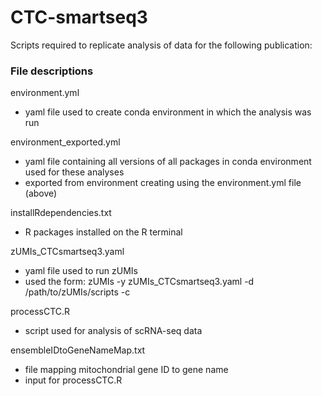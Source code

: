 # CTC-smartseq3

Scripts required to replicate analysis of data for the following publication:


### File descriptions ###
environment.yml
- yaml file used to create conda environment in which the analysis was run

environment_exported.yml
- yaml file containing all versions of all packages in conda environment used for these analyses
- exported from environment creating using the environment.yml file (above)

installRdependencies.txt
- R packages installed on the R terminal

zUMIs_CTCsmartseq3.yaml  
- yaml file used to run zUMIs
- used the form: zUMIs -y zUMIs_CTCsmartseq3.yaml -d /path/to/zUMIs/scripts -c

processCTC.R
- script used for analysis of scRNA-seq data

ensembleIDtoGeneNameMap.txt
- file mapping mitochondrial gene ID to gene name
- input for processCTC.R